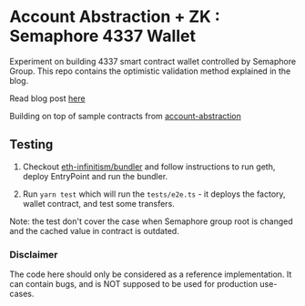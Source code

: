 # Account Abstraction + ZK : Semaphore 4337 Wallet

Experiment on building 4337 smart contract wallet controlled by Semaphore Group. This repo contains the optimistic validation method explained in the blog.

Read blog post [here](https://saleel.xyz/blog/zk-account-abstraction/)

Building on top of sample contracts from [account-abstraction](https://github.com/eth-infinitism/account-abstraction)

## Testing

1. Checkout [eth-infinitism/bundler](https://github.com/eth-infinitism/bundler) and follow instructions to run geth, deploy EntryPoint and run the bundler.

2. Run `yarn test` which will run the `tests/e2e.ts` - it deploys the factory, wallet contract, and test some transfers.

Note: the test don't cover the case when Semaphore group root is changed and the cached value in contract is outdated.

### Disclaimer

The code here should only be considered as a reference implementation. It can contain bugs, and is NOT supposed to be used for production use-cases.
